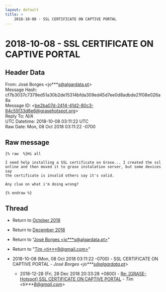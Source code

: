 ```yaml
---
layout: default
title: >
    2018-10-08 - SSL CERTIFICATE ON CAPTIVE PORTAL
---
```


# 2018-10-08 - SSL CERTIFICATE ON CAPTIVE PORTAL

## Header Data

From: José Borges \<jo***s@algardata.pt\><br>
Message Hash: cf7b3037c7379ed51a30b2de15314bfda309ed45d7ee0d8adbde21f08e026a8a<br>
Message ID: \<be2ba07d-2414-41d2-80c3-84c55f33d8e6@grasehotspot.org\><br>
Reply To: _N/A_<br>
UTC Datetime: 2018-10-08 03:11:22 UTC<br>
Raw Date: Mon, 08 Oct 2018 03:11:22 -0700<br>

## Raw message

```
{% raw  %}Hi all

I need help installing a SSL certificate on Grase... I created the ssl 
online and then moved it to grase instalation server, but some devices say 
the certificate is invalid others say it's valid.

Any clue on what i'm doing wrong?

{% endraw %}
```

## Thread

+ Return to [October 2018](/archive/2018/10)
+ Return to [December 2018](/archive/2018/12)

+ Return to "[José Borges <jo***s<span>@</span>algardata.pt>](/authors/jo___s_at_algardata_pt)"
+ Return to "[Tim <ti***8<span>@</span>gmail.com>](/authors/ti___8_at_gmail_com)"

+ 2018-10-08 (Mon, 08 Oct 2018 03:11:22 -0700) - SSL CERTIFICATE ON CAPTIVE PORTAL - _José Borges \<jo***s@algardata.pt\>_
  + 2018-12-28 (Fri, 28 Dec 2018 20:33:28 +0800) - [Re: [GRASE-Hotspot] SSL CERTIFICATE ON CAPTIVE PORTAL](/archive/2018/12/832653ed0589b474b09b171ec19bc3a7502ed0b88e18c097cbb7502bb04c4ddb) - _Tim \<ti***8@gmail.com\>_


